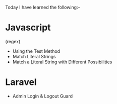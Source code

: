 Today I have learned the following:-

# Javascript
 (regex)
- Using the Test Method
- Match Literal Strings
- Match a Literal String with Different Possibilities

# Laravel
<!-- started new project Multi Auth-->
- Admin Login & Logout Guard